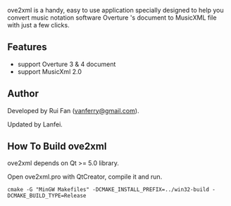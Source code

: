 ove2xml is a handy, easy to use application specially designed to help you convert music notation software Overture 's document to MusicXML file with just a few clicks.

Features
------------------

- support Overture 3 & 4 document
- support MusicXml 2.0

Author
------------------

Developed by Rui Fan (vanferry@gmail.com).

Updated by Lanfei.

How To Build ove2xml
------------------

ove2xml depends on Qt >= 5.0 library.

Open ove2xml.pro with QtCreator, compile it and run.

```
cmake -G "MinGW Makefiles" -DCMAKE_INSTALL_PREFIX=../win32-build -DCMAKE_BUILD_TYPE=Release
```